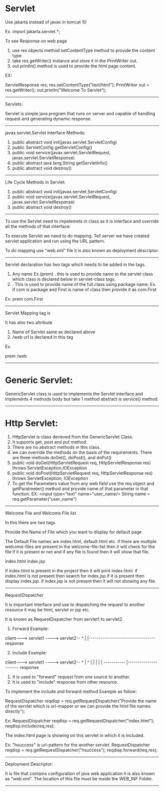 # Servlet

Use jakarta instead of javax in tomcat 10

Ex. 
import jakarta.servlet.*;

To see Response on web page 

1. use res objects method setContentType method to provide the content type
2. take res.getWriter() instance and store it in the PrintWriter out.
3. out.println() method is used to provide the html page content.

EX:

ServletResponse res;
res.setContentType("text/html");
PrintWriter out = res.getWriter();
out.println("Welcome To Servlet");

------------------------------------------------

Servlets:

Servlet is simple java program that runs on server and capable of handling request and generating dynamic response.

------------------------------------------------

javax.servlet.Servlet interface Methods:

1. public abstract void init(javax.servlet.ServletConfig)
2. public ServletConfig getServletConfig()
3. public void service(javax.servlet.ServletRequest, javax.servlet.ServletResponse)
4. public abstract java.lang.String getServletInfo()
5. public abstract void destroy()

------------------------------------------------

Life Cycle Methods in Servlet:

1. public abstract void init(javax.servlet.ServletConfig)
3. public void service(javax.servlet.ServletRequest, javax.servlet.ServletResponse)
5. public abstract void destroy()

------------------------------------------------

To use the Servlet need to impelemets in class as it is interface and override all the methods of that interface:

To execute Servlet we need to do mapping. Tell server we have created servlet application and run using the URL pattern.

To do mapping use "web.xml" file it is also known as deployment descriptor.

------------------------------------------------
Servlet declaration has two tags which needs to be added in the <servlet></servlet> tags.
1. <servlet-name> Any name Ex.(prem) </servlet-name> . this is used to provide name to the servlet class which class is declared below in servlet-class tags.  
2. <servlet-class></servlet-class> . This is used to provide name of the full class using package name. Ex. if com is package and First is name of class then provide it as <servlet-class>com.First</servlet-class>

Ex:
<servlet>
	<servlet-name>prem</servlet-name>
	<servlet-class>com.First</servlet-class>
</servlet>

------------------------------------------------

Servlet Mapping tag is <servlet-mapping></servlet-mapping>

It has also two attribute
1. <servlet-name>Name of Servlet same as declared above</servlet-name>
2. <url-pattern>/web</url-pattern> url is declared in this tag

Ex.

<servlet-mapping>
	<servlet-name>prem</servlet-name>
	<url-pattern>/web</url-pattern>
</servlet-mapping>

------------------------------------------------

# Generic Servlet:

GenericServlet class is used to implements the Servlet interface and implements 4 methods body but take 1 method abstract is service() method.

------------------------------------------------


# Http Servlet:

1. HttpServlet is class derieved from the GenericServlet Class. 
2. It supports get, post and put method.
3. There are no abstract methods in this class.
4. we can override the methods on the basis of the requirements. There are three methods doGet(), doPost(), and doPut()
5. public void doGet(HttpServletRequest req, HttpServletResponse res) throws ServletException,IOException
6. public void doPost(HttpServletRequest req, HttpServletResponse res) throws ServletException, IOException
7. To get the Parameters value from any web field use the req object and getParatmeter() method and provide name of that parameter in that function.
EX.
<input type="text" name="user_name/>
String name = req.getParameter("user_name")

------------------------------------------------

Welcome File and Welcome File list

In this there are two tags.

<welcome-file-list>
	<welcome-file>Provide the Name of File which you want to display for default page</welcome-file>
</welcome-file-list>

The Default File names are index.html, default.html etc.
if there are multiple welcome-files are present in the welcome-file-list then it will check for the file if it is present or not and if any file is found then it will show that file.

<welcome-file-list>
    <welcome-file>index.html</welcome-file>
    <welcome-file>index.jsp</welcome-file>
</welcome-file-list>

if index.html is present in the project then it will print index.html.
if index.html is not present then search for index.jsp if it is present then display index.jsp.
if index.jsp is not present then it will not showing any file.


------------------------------------------------


RequestDispatcher

It is important interface and use to dispatching the request to another resource it may be html, servlet or jsp etc.

It is known as RequestDispatcher from servlet1 to servlet2

1. Forward Example:

client---> servlet1 ----> servlet2--
 ^                                  |
 |----------------------------------
       response

2. Include Example:

client---> servlet1 ----> servlet2--
  ^         | ^                      |
  |         | |                      |
  ----------- |----------------------
       response

       
1. It is used to "forward" request from one source to another.
2. It is used to "include" response from other resource.


To implement the include and forward method Example as follow:

RequestDispatcher reqdisp = req.getRequestDispatcher("Provide the name of the servlet which is url-mapper or we can provide the html file names directly");

Ex:
RequestDispatcher reqdisp = req.getRequestDispatcher("index.html");
reqdisp.include(req,res);

The index.html page is showing on this servlet in which it is included.

Ex:
"hsuccess" is url-pattern for the another servlet.
RequestDispatcher reqdisp = req.getRequestDispatcher("hsuccess");
reqdisp.forward(req,res);

------------------------------------------------

Deployment Descriptor:

It is file that contains configuration of java web application it is also known as "web.xml".
The location of this file must be inside the WEB_INF Folder.


------------------------------------------------

